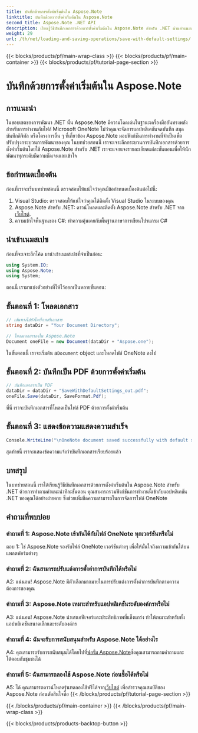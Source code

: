 ```yaml
---
title: บันทึกด้วยการตั้งค่าเริ่มต้นใน Aspose.Note
linktitle: บันทึกด้วยการตั้งค่าเริ่มต้นใน Aspose.Note
second_title: Aspose.Note .NET API
description: เรียนรู้วิธีบันทึกเอกสารด้วยการตั้งค่าเริ่มต้นใน Aspose.Note สำหรับ .NET ผ่านคำแนะนำทีละขั้นตอน
weight: 29
url: /th/net/loading-and-saving-operations/save-with-default-settings/
---
```


{{< blocks/products/pf/main-wrap-class >}}
{{< blocks/products/pf/main-container >}}
{{< blocks/products/pf/tutorial-page-section >}}

# บันทึกด้วยการตั้งค่าเริ่มต้นใน Aspose.Note

## การแนะนำ

ในขอบเขตของการพัฒนา .NET นั้น Aspose.Note มีความโดดเด่นในฐานะเครื่องมืออันทรงพลังสำหรับการทำงานกับไฟล์ Microsoft OneNote ไม่ว่าคุณจะจัดการแอปพลิเคชันจดบันทึก สมุดบันทึกดิจิทัล หรือโครงการอื่น ๆ ที่เกี่ยวข้อง Aspose.Note มอบฟังก์ชันการทำงานที่จำเป็นเพื่อปรับปรุงกระบวนการพัฒนาของคุณ ในบทช่วยสอนนี้ เราจะเจาะลึกกระบวนการบันทึกเอกสารด้วยการตั้งค่าเริ่มต้นโดยใช้ Aspose.Note สำหรับ .NET เราจะแจกแจงรายละเอียดแต่ละขั้นตอนเพื่อให้นักพัฒนาทุกระดับมีความชัดเจนและเข้าใจ

## ข้อกำหนดเบื้องต้น

ก่อนที่เราจะเริ่มบทช่วยสอนนี้ ตรวจสอบให้แน่ใจว่าคุณมีข้อกำหนดเบื้องต้นต่อไปนี้:

1. Visual Studio: ตรวจสอบให้แน่ใจว่าคุณได้ติดตั้ง Visual Studio ในระบบของคุณ
2.  Aspose.Note สำหรับ .NET: ดาวน์โหลดและติดตั้ง Aspose.Note สำหรับ .NET จาก[เว็บไซต์](https://releases.aspose.com/note/net/).
3. ความเข้าใจพื้นฐานของ C#: ทำความคุ้นเคยกับพื้นฐานภาษาการเขียนโปรแกรม C#

## นำเข้าเนมสเปซ

ก่อนที่จะเจาะลึกโค้ด มานำเข้าเนมสเปซที่จำเป็นก่อน:

```csharp
using System.IO;
using Aspose.Note;
using System;
```

ตอนนี้ เรามาแบ่งตัวอย่างที่ให้ไว้ออกเป็นหลายขั้นตอน:

## ขั้นตอนที่ 1: โหลดเอกสาร

```csharp
// เส้นทางไปยังไดเร็กทอรีเอกสาร
string dataDir = "Your Document Directory";

// โหลดเอกสารลงใน Aspose.Note
Document oneFile = new Document(dataDir + "Aspose.one");
```

 ในขั้นตอนนี้ เราจะเริ่มต้น a`Document` object และโหลดไฟล์ OneNote ลงไป

## ขั้นตอนที่ 2: บันทึกเป็น PDF ด้วยการตั้งค่าเริ่มต้น

```csharp
// บันทึกเอกสารเป็น PDF
dataDir = dataDir + "SaveWithDefaultSettings_out.pdf";
oneFile.Save(dataDir, SaveFormat.Pdf);
```

ที่นี่ เราจะบันทึกเอกสารที่โหลดเป็นไฟล์ PDF ด้วยการตั้งค่าเริ่มต้น

## ขั้นตอนที่ 3: แสดงข้อความแสดงความสำเร็จ

```csharp
Console.WriteLine("\nOneNote document saved successfully with default settings.\nFile saved at " + dataDir); 
```

สุดท้ายนี้ เราจะแสดงข้อความแจ้งว่าบันทึกเอกสารเรียบร้อยแล้ว

## บทสรุป

ในบทช่วยสอนนี้ เราได้เรียนรู้วิธีบันทึกเอกสารด้วยการตั้งค่าเริ่มต้นใน Aspose.Note สำหรับ .NET ด้วยการทำตามคำแนะนำทีละขั้นตอน คุณสามารถรวมฟังก์ชันการทำงานนี้เข้ากับแอปพลิเคชัน .NET ของคุณได้อย่างง่ายดาย ซึ่งช่วยเพิ่มขีดความสามารถในการจัดการไฟล์ OneNote

## คำถามที่พบบ่อย

### คำถามที่ 1: Aspose.Note เข้ากันได้กับไฟล์ OneNote ทุกเวอร์ชันหรือไม่

ตอบ 1: ใช่ Aspose.Note รองรับไฟล์ OneNote เวอร์ชันต่างๆ เพื่อให้มั่นใจถึงความเข้ากันได้บนแพลตฟอร์มต่างๆ

### คำถามที่ 2: ฉันสามารถปรับแต่งการตั้งค่าการบันทึกได้หรือไม่

A2: แน่นอน! Aspose.Note มีตัวเลือกมากมายในการปรับแต่งการตั้งค่าการบันทึกตามความต้องการของคุณ

### คำถามที่ 3: Aspose.Note เหมาะสำหรับแอปพลิเคชันระดับองค์กรหรือไม่

A3: แน่นอน! Aspose.Note นำเสนอฟีเจอร์และประสิทธิภาพที่แข็งแกร่ง ทำให้เหมาะสำหรับทั้งแอปพลิเคชันขนาดเล็กและระดับองค์กร

### คำถามที่ 4: ฉันจะรับการสนับสนุนสำหรับ Aspose.Note ได้อย่างไร

 A4: คุณสามารถรับการสนับสนุนได้โดยไปที่[ฟอรั่ม Aspose.Note](https://forum.aspose.com/c/note/28)ซึ่งคุณสามารถถามคำถามและโต้ตอบกับชุมชนได้

### คำถามที่ 5: ฉันสามารถลองใช้ Aspose.Note ก่อนซื้อได้หรือไม่

 A5: ได้ คุณสามารถดาวน์โหลดรุ่นทดลองใช้ฟรีได้จาก[เว็บไซต์](https://releases.aspose.com/) เพื่อสำรวจคุณสมบัติของ Aspose.Note ก่อนตัดสินใจซื้อ
{{< /blocks/products/pf/tutorial-page-section >}}

{{< /blocks/products/pf/main-container >}}
{{< /blocks/products/pf/main-wrap-class >}}

{{< blocks/products/products-backtop-button >}}
